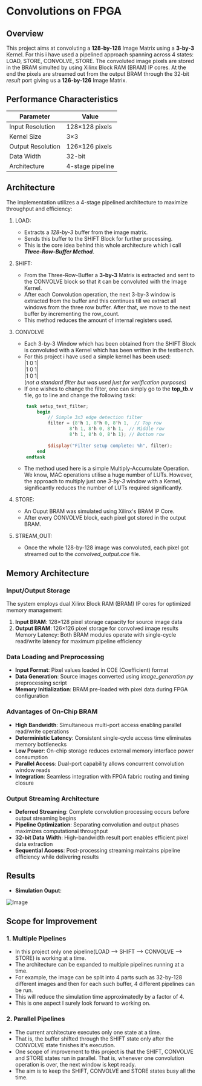 # Convolutions on FPGA

## Overview

This project aims at convoluting a **128-by-128** Image Matrix using a **3-by-3** Kernel. For this i have used a pipelined approach spanning across 4 states: LOAD, STORE, CONVOLVE, STORE. The convoluted image pixels are stored in the BRAM simulted by using Xilinx Block RAM (BRAM) IP cores. At the end the pixels are streamed out from the output BRAM through the 32-bit *result* port giving us a **126-by-126** Image Matrix. 

## Performance Characteristics

| Parameter | Value |
|-----------|--------|
| Input Resolution | 128×128 pixels |
| Kernel Size | 3×3 |
| Output Resolution | 126×126 pixels |
| Data Width | 32-bit |
| Architecture | 4-stage pipeline |

## Architecture

The implementation utilizes a 4-stage pipelined architecture to maximize throughput and efficiency:

1. LOAD:
    * Extracts a *128-by-3* buffer from the image matrix.
    * Sends this buffer to the SHIFT Block for further processing.
    * This is the core idea behind this whole architecture which i call ***Three-Row-Buffer Method***.

2. SHIFT:
    * From the Three-Row-Buffer a **3-by-3** Matrix is extracted and sent to the CONVOLVE block so that it can be convoluted with the Image Kernel.
    * After each Convolution operation, the next 3-by-3 window is extracted from the buffer and this continues till we extract all windows from the three row buffer. After that, we move to the next buffer by incrementing the row_count.
    * This method reduces the amount of internal registers used. 

3. CONVOLVE 
    * Each 3-by-3 Window which has been obtained from the SHIFT Block is convoluted with a Kernel which has been written in the testbench. 
    * For this project i have used a simple kernel has been used:  
                    |1  0  1|  
                    |1  0  1|   
                    |1  0  1|  
    (*not a standard filter but was used just for verification purposes*)
    * If one wishes to change the filter, one can simply go to the **top_tb.v** file, go to line and change the following task:  
    ```verilog 
        task setup_test_filter;
            begin
                // Simple 3x3 edge detection filter
                filter = {8'h 1, 8'h 0, 8'h 1,  // Top row
                        8'h 1, 8'h 0, 8'h 1,  // Middle row  
                        8'h 1, 8'h 0, 8'h 1}; // Bottom row
                
                $display("Filter setup complete: %h", filter);
            end
        endtask
    ```
    * The method used here is a simple Multiply-Accumulate Operation. We know, MAC operations utilise a huge number of LUTs. However, the approach to multiply just one *3-by-3* window with a Kernel, significantly reduces the number of LUTs required significantly.

4. STORE:
    * An Ouput BRAM was simulated using Xilinx's BRAM IP Core. 
    * After every CONVOLVE block, each pixel got stored in the output BRAM.
    
5. STREAM_OUT:
    * Once the whole 128-by-128 image was convoluted, each pixel got streamed out to the *convolved_output.coe* file.

## Memory Architecture

### Input/Output Storage
The system employs dual Xilinx Block RAM (BRAM) IP cores for optimized memory management:

1. **Input BRAM**: 128×128 pixel storage capacity for source image data
2. **Output BRAM**: 126×126 pixel storage for convolved image results
Memory Latency: Both BRAM modules operate with single-cycle read/write latency for maximum pipeline efficiency

### Data Loading and Preprocessing

* **Input Format**: Pixel values loaded in COE (Coefficient) format
* **Data Generation**: Source images converted using *image_generation.py* preprocessing script
* **Memory Initialization**: BRAM pre-loaded with pixel data during FPGA configuration

### Advantages of On-Chip BRAM

* **High Bandwidth**: Simultaneous multi-port access enabling parallel read/write operations
* **Deterministic Latency**: Consistent single-cycle access time eliminates memory bottlenecks
* **Low Power**: On-chip storage reduces external memory interface power consumption
* **Parallel Access**: Dual-port capability allows concurrent convolution window reads
* **Integration**: Seamless integration with FPGA fabric routing and timing closure

### Output Streaming Architecture

* **Deferred Streaming**: Complete convolution processing occurs before output streaming begins
* **Pipeline Optimization**: Separating convolution and output phases maximizes computational throughput
* **32-bit Data Width**: High-bandwidth result port enables efficient pixel data extraction
* **Sequential Access**: Post-processing streaming maintains pipeline efficiency while delivering results

## Results
* **Simulation Ouput**:

![Image](https://github.com/user-attachments/assets/e2255387-0bcb-4fce-8a2c-9f2c3f4a1dac)



## Scope for Improvement
### 1. Multiple Pipelines 
* In this project only one pipeline(LOAD --> SHIFT --> CONVOLVE --> STORE) is working at a time.
* The architecture can be expanded to multiple pipelines running at a time.
* For example, the image can be split into 4 parts such as 32-by-128 different images and then for each such buffer, 4 different pipelines can be run.
* This will reduce the simulation time approximatedly by a factor of 4.
* This is one aspect I surely look forward to working on.

### 2. Parallel Pipelines
* The current architecture executes only one state at a time.
* That is, the buffer shifted through the SHIFT state only after the CONVOLVE state finishes it's execution.
* One scope of improvement to this project is that the SHIFT, CONVOLVE and STORE states run in parallel. That is, whenever one convolution operation is over, the next window is kept ready. 
* The aim is to keep the SHIFT, CONVOLVE and STORE states busy all the time. 

